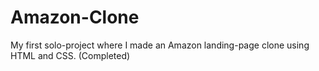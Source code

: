 # Amazon-Clone
My first solo-project where I made an Amazon landing-page clone using HTML and CSS.
(Completed)

